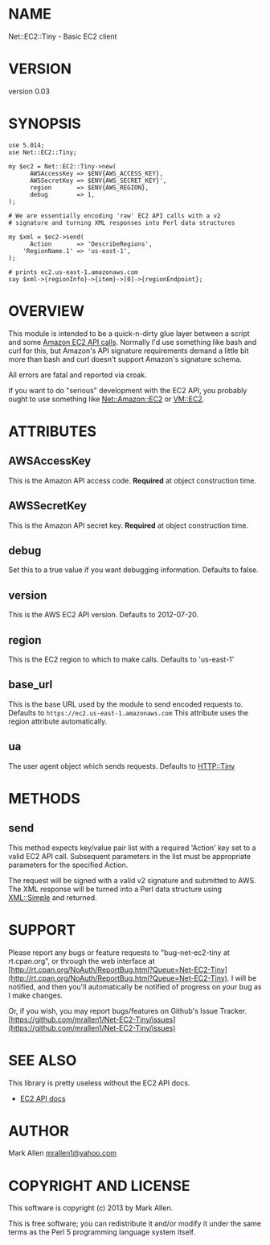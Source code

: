# NAME

Net::EC2::Tiny - Basic EC2 client

# VERSION

version 0.03

# SYNOPSIS

    use 5.014;
    use Net::EC2::Tiny;

    my $ec2 = Net::EC2::Tiny->new(
          AWSAccessKey => $ENV{AWS_ACCESS_KEY},
          AWSSecretKey => $ENV{AWS_SECRET_KEY}',
          region       => $ENV{AWS_REGION},
          debug        => 1,
    );

    # We are essentially encoding 'raw' EC2 API calls with a v2 
    # signature and turning XML responses into Perl data structures

    my $xml = $ec2->send(
          Action       => 'DescribeRegions',
        'RegionName.1' => 'us-east-1',
    );

    # prints ec2.us-east-1.amazonaws.com
    say $xml->{regionInfo}->{item}->[0]->{regionEndpoint};

# OVERVIEW

This module is intended to be a quick-n-dirty glue layer between a script and some 
[Amazon EC2 API calls](http://docs.aws.amazon.com/AWSEC2/latest/APIReference/OperationList-query.html).
Normally I'd use something like bash and curl for this, but Amazon's API signature 
requirements demand a little bit more than bash and curl doesn't support Amazon's 
signature schema.

All errors are fatal and reported via croak.

If you want to do "serious" development with the EC2 API, you probably ought to
use something like [Net::Amazon::EC2](http://search.cpan.org/perldoc?Net::Amazon::EC2) or [VM::EC2](http://search.cpan.org/perldoc?VM::EC2).

# ATTRIBUTES

## AWSAccessKey

This is the Amazon API access code. __Required__ at object construction time.

## AWSSecretKey

This is the Amazon API secret key. __Required__ at object construction time.

## debug

Set this to a true value if you want debugging information. Defaults to false.

## version

This is the AWS EC2 API version. Defaults to 2012-07-20.

## region

This is the EC2 region to which to make calls. Defaults to 'us-east-1'

## base\_url

This is the base URL used by the module to send encoded requests to. Defaults to
`https://ec2.us-east-1.amazonaws.com` This attribute uses the region attribute 
automatically.

## ua

The user agent object which sends requests. Defaults to [HTTP::Tiny](http://search.cpan.org/perldoc?HTTP::Tiny)

# METHODS

## send

This method expects key/value pair list with a required 'Action' key set to 
a valid EC2 API call.  Subsequent parameters in the list must be appropriate
parameters for the specified Action.

The request will be signed with a valid v2 signature and submitted to AWS. The
XML response will be turned into a Perl data structure using [XML::Simple](http://search.cpan.org/perldoc?XML::Simple) 
and returned.

# SUPPORT

Please report any bugs or feature requests to "bug-net-ec2-tiny at
rt.cpan.org", or through the web interface at
[http://rt.cpan.org/NoAuth/ReportBug.html?Queue=Net-EC2-Tiny](http://rt.cpan.org/NoAuth/ReportBug.html?Queue=Net-EC2-Tiny).  I will
be notified, and then you'll automatically be notified of progress on
your bug as I make changes.

Or, if you wish, you may report bugs/features on Github's Issue Tracker.
[https://github.com/mrallen1/Net-EC2-Tiny/issues](https://github.com/mrallen1/Net-EC2-Tiny/issues)

# SEE ALSO

This library is pretty useless without the EC2 API docs.

- [EC2 API docs](http://docs.aws.amazon.com/AWSEC2/latest/APIReference/OperationList-query.html)

# AUTHOR

Mark Allen <mrallen1@yahoo.com>

# COPYRIGHT AND LICENSE

This software is copyright (c) 2013 by Mark Allen.

This is free software; you can redistribute it and/or modify it under
the same terms as the Perl 5 programming language system itself.
